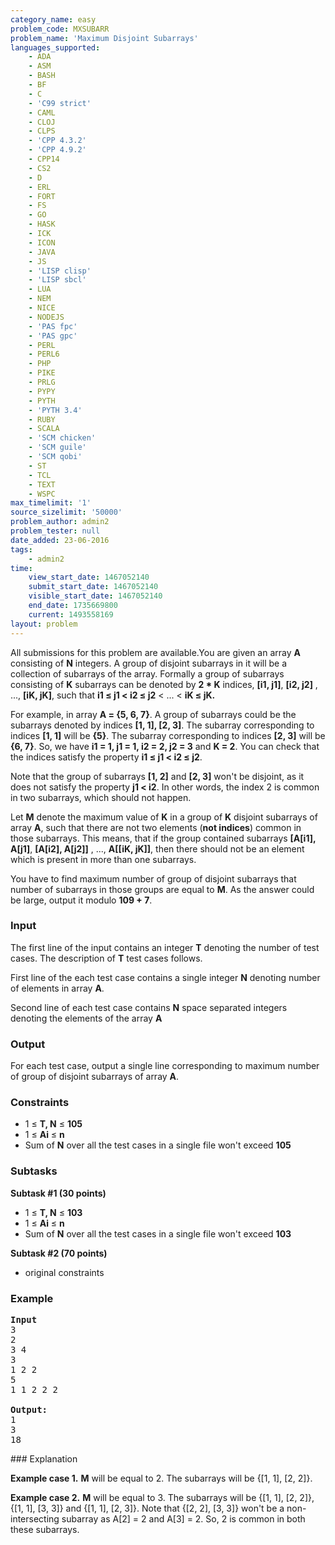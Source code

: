 ```yaml
---
category_name: easy
problem_code: MXSUBARR
problem_name: 'Maximum Disjoint Subarrays'
languages_supported:
    - ADA
    - ASM
    - BASH
    - BF
    - C
    - 'C99 strict'
    - CAML
    - CLOJ
    - CLPS
    - 'CPP 4.3.2'
    - 'CPP 4.9.2'
    - CPP14
    - CS2
    - D
    - ERL
    - FORT
    - FS
    - GO
    - HASK
    - ICK
    - ICON
    - JAVA
    - JS
    - 'LISP clisp'
    - 'LISP sbcl'
    - LUA
    - NEM
    - NICE
    - NODEJS
    - 'PAS fpc'
    - 'PAS gpc'
    - PERL
    - PERL6
    - PHP
    - PIKE
    - PRLG
    - PYPY
    - PYTH
    - 'PYTH 3.4'
    - RUBY
    - SCALA
    - 'SCM chicken'
    - 'SCM guile'
    - 'SCM qobi'
    - ST
    - TCL
    - TEXT
    - WSPC
max_timelimit: '1'
source_sizelimit: '50000'
problem_author: admin2
problem_tester: null
date_added: 23-06-2016
tags:
    - admin2
time:
    view_start_date: 1467052140
    submit_start_date: 1467052140
    visible_start_date: 1467052140
    end_date: 1735669800
    current: 1493558169
layout: problem
---
```

All submissions for this problem are available.You are given an array **A** consisting of **N** integers. A group of disjoint subarrays in it will be a collection of subarrays of the array. Formally a group of subarrays consisting of **K** subarrays can be denoted by **2 \* K** indices, **\[i1, j1\]**, **\[i2, j2\]** , ..., **\[iK, jK\]**, such that **i1 ≤ j1 < i2 ≤ j2** < ... < **iK ≤ jK.**

For example, in array **A = {5, 6, 7}**. A group of subarrays could be the subarrays denoted by indices **\[1, 1\], \[2, 3\]**. The subarray corresponding to indices **\[1, 1\]** will be **{5}**. The subarray corresponding to indices **\[2, 3\]** will be **{6, 7}**. So, we have **i1 = 1, j1 = 1, i2 = 2, j2 = 3** and **K = 2**. You can check that the indices satisfy the property **i1 ≤ j1 < i2 ≤ j2**.

Note that the group of subarrays **\[1, 2\]** and **\[2, 3\]** won't be disjoint, as it does not satisfy the property **j1 < i2**. In other words, the index 2 is common in two subarrays, which should not happen.

Let **M** denote the maximum value of **K** in a group of **K** disjoint subarrays of array **A**, such that there are not two elements (**not indices**) common in those subarrays. This means, that if the group contained subarrays **\[A\[i1\], A\[j1\]**, **\[A\[i2\], A\[j2\]\]** , ..., **A\[\[iK, jK\]\]**, then there should not be an element which is present in more than one subarrays.

You have to find maximum number of group of disjoint subarrays that number of subarrays in those groups are equal to **M**. As the answer could be large, output it modulo **109 + 7**.

### Input

The first line of the input contains an integer **T** denoting the number of test cases. The description of **T** test cases follows.

First line of the each test case contains a single integer **N** denoting number of elements in array **A**.

Second line of each test case contains **N** space separated integers denoting the elements of the array **A**

### Output

For each test case, output a single line corresponding to maximum number of group of disjoint subarrays of array **A**.

### Constraints

- 1 ≤ **T, N** ≤ **105**
- 1 ≤ **Ai** ≤ **n**
- Sum of **N** over all the test cases in a single file won't exceed **105**

### Subtasks

**Subtask #1 (30 points)**

- 1 ≤ **T, N** ≤ **103**
- 1 ≤ **Ai** ≤ **n**
- Sum of **N** over all the test cases in a single file won't exceed **103**

**Subtask #2 (70 points)**

- original constraints

### Example

<pre><b>Input</b>
3
2
3 4
3
1 2 2
5
1 1 2 2 2

<b>Output:</b>
1
3
18
</pre>### Explanation

**Example case 1.** **M** will be equal to 2. The subarrays will be {\[1, 1\], \[2, 2\]}.

**Example case 2.** **M** will be equal to 3. The subarrays will be {\[1, 1\], \[2, 2\]}, {\[1, 1\], \[3, 3\]} and {\[1, 1\], \[2, 3\]}. Note that {\[2, 2\], \[3, 3\]} won't be a non-intersecting subarray as A\[2\] = 2 and A\[3\] = 2. So, 2 is common in both these subarrays.
